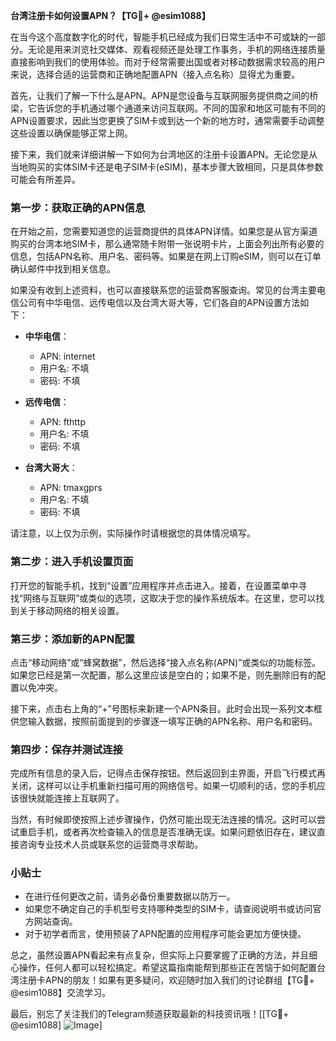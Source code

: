 **台湾注册卡如何设置APN？【TG💪+ @esim1088】**

在当今这个高度数字化的时代，智能手机已经成为我们日常生活中不可或缺的一部分。无论是用来浏览社交媒体、观看视频还是处理工作事务，手机的网络连接质量直接影响到我们的使用体验。而对于经常需要出国或者对移动数据需求较高的用户来说，选择合适的运营商和正确地配置APN（接入点名称）显得尤为重要。

首先，让我们了解一下什么是APN。APN是您设备与互联网服务提供商之间的桥梁，它告诉您的手机通过哪个通道来访问互联网。不同的国家和地区可能有不同的APN设置要求，因此当您更换了SIM卡或到达一个新的地方时，通常需要手动调整这些设置以确保能够正常上网。

接下来，我们就来详细讲解一下如何为台湾地区的注册卡设置APN。无论您是从当地购买的实体SIM卡还是电子SIM卡(eSIM)，基本步骤大致相同，只是具体参数可能会有所差异。

### 第一步：获取正确的APN信息

在开始之前，您需要知道您的运营商提供的具体APN详情。如果您是从官方渠道购买的台湾本地SIM卡，那么通常随卡附带一张说明卡片，上面会列出所有必要的信息，包括APN名称、用户名、密码等。如果是在网上订购eSIM，则可以在订单确认邮件中找到相关信息。

如果没有收到上述资料，也可以直接联系您的运营商客服查询。常见的台湾主要电信公司有中华电信、远传电信以及台湾大哥大等，它们各自的APN设置方法如下：

- **中华电信**：
  - APN: internet
  - 用户名: 不填
  - 密码: 不填

- **远传电信**：
  - APN: fthttp
  - 用户名: 不填
  - 密码: 不填

- **台湾大哥大**：
  - APN: tmaxgprs
  - 用户名: 不填
  - 密码: 不填

请注意，以上仅为示例，实际操作时请根据您的具体情况填写。

### 第二步：进入手机设置页面

打开您的智能手机，找到“设置”应用程序并点击进入。接着，在设置菜单中寻找“网络与互联网”或类似的选项，这取决于您的操作系统版本。在这里，您可以找到关于移动网络的相关设置。

### 第三步：添加新的APN配置

点击“移动网络”或“蜂窝数据”，然后选择“接入点名称(APN)”或类似的功能标签。如果您已经是第一次配置，那么这里应该是空白的；如果不是，则先删除旧有的配置以免冲突。

接下来，点击右上角的“+”号图标来新建一个APN条目。此时会出现一系列文本框供您输入数据，按照前面提到的步骤逐一填写正确的APN名称、用户名和密码。

### 第四步：保存并测试连接

完成所有信息的录入后，记得点击保存按钮。然后返回到主界面，开启飞行模式再关闭，这样可以让手机重新扫描可用的网络信号。如果一切顺利的话，您的手机应该很快就能连接上互联网了。

当然，有时候即使按照上述步骤操作，仍然可能出现无法连接的情况。这时可以尝试重启手机，或者再次检查输入的信息是否准确无误。如果问题依旧存在，建议直接咨询专业技术人员或联系您的运营商寻求帮助。

### 小贴士

- 在进行任何更改之前，请务必备份重要数据以防万一。
- 如果您不确定自己的手机型号支持哪种类型的SIM卡，请查阅说明书或访问官方网站查询。
- 对于初学者而言，使用预装了APN配置的应用程序可能会更加方便快捷。

总之，虽然设置APN看起来有点复杂，但实际上只要掌握了正确的方法，并且细心操作，任何人都可以轻松搞定。希望这篇指南能帮到那些正在苦恼于如何配置台湾注册卡APN的朋友！如果有更多疑问，欢迎随时加入我们的讨论群组【TG💪+ @esim1088】交流学习。

最后，别忘了关注我们的Telegram频道获取最新的科技资讯哦！[[TG💪+ @esim1088] ![Image](https://i.postimg.cc/4NQfJmqS/Snipaste-2025-05-13-00-14-12.png)]